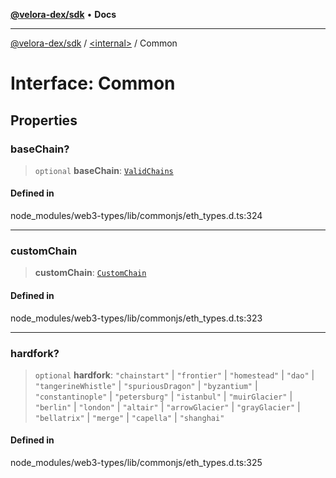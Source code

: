 [**@velora-dex/sdk**](../../README.md) • **Docs**

***

[@velora-dex/sdk](../../globals.md) / [\<internal\>](../README.md) / Common

# Interface: Common

## Properties

### baseChain?

> `optional` **baseChain**: [`ValidChains`](../type-aliases/ValidChains.md)

#### Defined in

node\_modules/web3-types/lib/commonjs/eth\_types.d.ts:324

***

### customChain

> **customChain**: [`CustomChain`](../namespaces/Users_andriishymkiv_work_velora_sdk_node_modules_web3-types_lib_commonjs_index/interfaces/CustomChain.md)

#### Defined in

node\_modules/web3-types/lib/commonjs/eth\_types.d.ts:323

***

### hardfork?

> `optional` **hardfork**: `"chainstart"` \| `"frontier"` \| `"homestead"` \| `"dao"` \| `"tangerineWhistle"` \| `"spuriousDragon"` \| `"byzantium"` \| `"constantinople"` \| `"petersburg"` \| `"istanbul"` \| `"muirGlacier"` \| `"berlin"` \| `"london"` \| `"altair"` \| `"arrowGlacier"` \| `"grayGlacier"` \| `"bellatrix"` \| `"merge"` \| `"capella"` \| `"shanghai"`

#### Defined in

node\_modules/web3-types/lib/commonjs/eth\_types.d.ts:325

